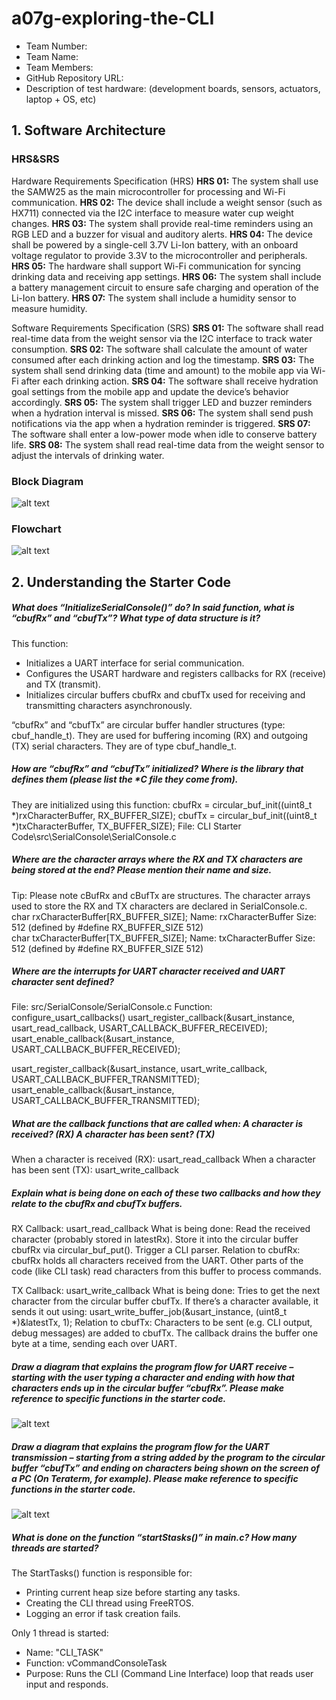 # a07g-exploring-the-CLI

* Team Number:
* Team Name:
* Team Members:
* GitHub Repository URL:
* Description of test hardware: (development boards, sensors, actuators, laptop + OS, etc)

## 1. Software Architecture
### HRS&SRS
Hardware Requirements Specification (HRS)
**HRS 01:** The system shall use the SAMW25 as the main microcontroller for processing and Wi-Fi communication.
**HRS 02:** The device shall include a weight sensor (such as HX711) connected via the I2C interface to measure water cup weight changes.
**HRS 03:** The system shall provide real-time reminders using an RGB LED and a buzzer for visual and auditory alerts.
**HRS 04:** The device shall be powered by a single-cell 3.7V Li-Ion battery, with an onboard voltage regulator to provide 3.3V to the microcontroller and peripherals.
**HRS 05:** The hardware shall support Wi-Fi communication for syncing drinking data and receiving app settings.
**HRS 06:** The system shall include a battery management circuit to ensure safe charging and operation of the Li-Ion battery.
**HRS 07:** The system shall include a humidity sensor to measure humidity.

Software Requirements Specification (SRS)
**SRS 01:** The software shall read real-time data from the weight sensor via the I2C interface to track water consumption.
**SRS 02:** The software shall calculate the amount of water consumed after each drinking action and log the timestamp.
**SRS 03:** The system shall send drinking data (time and amount) to the mobile app via Wi-Fi after each drinking action.
**SRS 04:** The software shall receive hydration goal settings from the mobile app and update the device’s behavior accordingly.
**SRS 05:** The system shall trigger LED and buzzer reminders when a hydration interval is missed.
**SRS 06:** The system shall send push notifications via the app when a hydration reminder is triggered.
**SRS 07:** The software shall enter a low-power mode when idle to conserve battery life.
**SRS 08:** The system shall read real-time data from the weight sensor to adjust the intervals of drinking water.

### Block Diagram
![alt text](A07G_block_diagram.png)

### Flowchart
![alt text](A07G_floachart.jpg)
## 2. Understanding the Starter Code
##### What does “InitializeSerialConsole()” do? In said function, what is “cbufRx” and “cbufTx”? What type of data structure is it? 
This function:
* Initializes a UART interface for serial communication.
* Configures the USART hardware and registers callbacks for RX (receive) and TX (transmit).
* Initializes circular buffers cbufRx and cbufTx used for receiving and transmitting characters asynchronously.

“cbufRx” and “cbufTx” are circular buffer handler structures (type: cbuf_handle_t). They are used for buffering incoming (RX) and outgoing (TX) serial characters.
They are of type cbuf_handle_t.

##### How are “cbufRx” and “cbufTx” initialized? Where is the library that defines them (please list the *C file they come from). 
They are initialized using this function:
cbufRx = circular_buf_init((uint8_t *)rxCharacterBuffer, RX_BUFFER_SIZE);
cbufTx = circular_buf_init((uint8_t *)txCharacterBuffer, TX_BUFFER_SIZE);
File: CLI Starter Code\src\SerialConsole\SerialConsole.c

##### Where are the character arrays where the RX and TX characters are being stored at the end? Please mention their name and size.
Tip: Please note cBufRx and cBufTx are structures. 
The character arrays used to store the RX and TX characters are declared in SerialConsole.c.
char rxCharacterBuffer[RX_BUFFER_SIZE];
Name: rxCharacterBuffer
Size: 512 (defined by #define RX_BUFFER_SIZE 512) 			  
char txCharacterBuffer[TX_BUFFER_SIZE]; 
Name: txCharacterBuffer
Size: 512 (defined by #define RX_BUFFER_SIZE 512)

##### Where are the interrupts for UART character received and UART character sent defined? 
File:
src/SerialConsole/SerialConsole.c
Function: configure_usart_callbacks()
usart_register_callback(&usart_instance, usart_read_callback, USART_CALLBACK_BUFFER_RECEIVED);
usart_enable_callback(&usart_instance, USART_CALLBACK_BUFFER_RECEIVED);

usart_register_callback(&usart_instance, usart_write_callback, USART_CALLBACK_BUFFER_TRANSMITTED);
usart_enable_callback(&usart_instance, USART_CALLBACK_BUFFER_TRANSMITTED);

##### What are the callback functions that are called when: A character is received? (RX) A character has been sent? (TX) 
When a character is received (RX): usart_read_callback​
When a character has been sent (TX): usart_write_callback​

##### Explain what is being done on each of these two callbacks and how they relate to the cbufRx and cbufTx buffers. 
RX Callback: usart_read_callback
What is being done:
Read the received character (probably stored in latestRx).
Store it into the circular buffer cbufRx via circular_buf_put().
Trigger a CLI parser.
Relation to cbufRx:
cbufRx holds all characters received from the UART.
Other parts of the code (like CLI task) read characters from this buffer to process commands.

TX Callback: usart_write_callback
What is being done:
Tries to get the next character from the circular buffer cbufTx.
If there’s a character available, it sends it out using:
usart_write_buffer_job(&usart_instance, (uint8_t *)&latestTx, 1);
Relation to cbufTx:
Characters to be sent (e.g. CLI output, debug messages) are added to cbufTx.
The callback drains the buffer one byte at a time, sending each over UART.

##### Draw a diagram that explains the program flow for UART receive – starting with the user typing a character and ending with how that characters ends up in the circular buffer “cbufRx”. Please make reference to specific functions in the starter code. 
![alt text](32bb82ec341848622f0dcd063db1f0d.png)
##### Draw a diagram that explains the program flow for the UART transmission – starting from a string added by the program to the circular buffer “cbufTx” and ending on characters being shown on the screen of a PC (On Teraterm, for example). Please make reference to specific functions in the starter code. 
![alt text](a1e0e13b5cdde3fa6d7cc9b03387c4e.png)
##### What is done on the function “startStasks()” in main.c? How many threads are started?
The StartTasks() function is responsible for:
* Printing current heap size before starting any tasks.
* Creating the CLI thread using FreeRTOS.
* Logging an error if task creation fails.

Only 1 thread is started:
* Name: "CLI_TASK"
* Function: vCommandConsoleTask
* Purpose: Runs the CLI (Command Line Interface) loop that reads user input and responds.